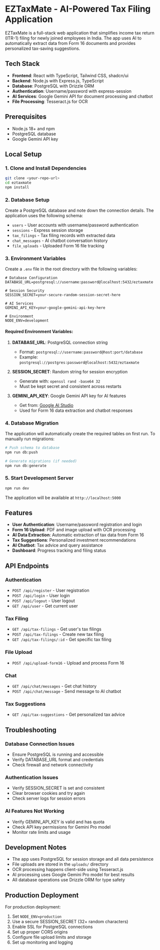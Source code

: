 # EZTaxMate - AI-Powered Tax Filing Application

EZTaxMate is a full-stack web application that simplifies income tax return (ITR-1) filing for newly joined employees in India. The app uses AI to automatically extract data from Form 16 documents and provides personalized tax-saving suggestions.

## Tech Stack

- **Frontend**: React with TypeScript, Tailwind CSS, shadcn/ui
- **Backend**: Node.js with Express.js, TypeScript
- **Database**: PostgreSQL with Drizzle ORM
- **Authentication**: Username/password with express-session
- **AI Services**: Google Gemini API for document processing and chatbot
- **File Processing**: Tesseract.js for OCR

## Prerequisites

- Node.js 18+ and npm
- PostgreSQL database
- Google Gemini API key

## Local Setup

### 1. Clone and Install Dependencies

```bash
git clone <your-repo-url>
cd eztaxmate
npm install
```

### 2. Database Setup

Create a PostgreSQL database and note down the connection details. The application uses the following schema:

- `users` - User accounts with username/password authentication
- `sessions` - Express session storage
- `tax_filings` - Tax filing records with extracted data
- `chat_messages` - AI chatbot conversation history
- `file_uploads` - Uploaded Form 16 file tracking

### 3. Environment Variables

Create a `.env` file in the root directory with the following variables:

```env
# Database Configuration
DATABASE_URL=postgresql://username:password@localhost:5432/eztaxmate

# Session Security
SESSION_SECRET=your-secure-random-session-secret-here

# AI Services
GEMINI_API_KEY=your-google-gemini-api-key-here

# Environment
NODE_ENV=development
```

#### Required Environment Variables:

1. **DATABASE_URL**: PostgreSQL connection string
   - Format: `postgresql://username:password@host:port/database`
   - Example: `postgresql://postgres:password@localhost:5432/eztaxmate`

2. **SESSION_SECRET**: Random string for session encryption
   - Generate with: `openssl rand -base64 32`
   - Must be kept secret and consistent across restarts

3. **GEMINI_API_KEY**: Google Gemini API key for AI features
   - Get from: [Google AI Studio](https://makersuite.google.com/app/apikey)
   - Used for Form 16 data extraction and chatbot responses

### 4. Database Migration

The application will automatically create the required tables on first run. To manually run migrations:

```bash
# Push schema to database
npm run db:push

# Generate migrations (if needed)
npm run db:generate
```

### 5. Start Development Server

```bash
npm run dev
```

The application will be available at `http://localhost:5000`

## Features

- **User Authentication**: Username/password registration and login
- **Form 16 Upload**: PDF and image upload with OCR processing
- **AI Data Extraction**: Automatic extraction of tax data from Form 16
- **Tax Suggestions**: Personalized investment recommendations
- **AI Chatbot**: Tax advice and query assistance
- **Dashboard**: Progress tracking and filing status

## API Endpoints

### Authentication
- `POST /api/register` - User registration
- `POST /api/login` - User login  
- `POST /api/logout` - User logout
- `GET /api/user` - Get current user

### Tax Filing
- `GET /api/tax-filings` - Get user's tax filings
- `POST /api/tax-filings` - Create new tax filing
- `GET /api/tax-filings/:id` - Get specific tax filing

### File Upload
- `POST /api/upload-form16` - Upload and process Form 16

### Chat
- `GET /api/chat/messages` - Get chat history
- `POST /api/chat/message` - Send message to AI chatbot

### Tax Suggestions
- `GET /api/tax-suggestions` - Get personalized tax advice

## Troubleshooting

### Database Connection Issues
- Ensure PostgreSQL is running and accessible
- Verify DATABASE_URL format and credentials
- Check firewall and network connectivity

### Authentication Issues  
- Verify SESSION_SECRET is set and consistent
- Clear browser cookies and try again
- Check server logs for session errors

### AI Features Not Working
- Verify GEMINI_API_KEY is valid and has quota
- Check API key permissions for Gemini Pro model
- Monitor rate limits and usage

## Development Notes

- The app uses PostgreSQL for session storage and all data persistence
- File uploads are stored in the `uploads/` directory
- OCR processing happens client-side using Tesseract.js
- AI processing uses Google Gemini Pro model for best results
- All database operations use Drizzle ORM for type safety

## Production Deployment

For production deployment:

1. Set `NODE_ENV=production`
2. Use a secure SESSION_SECRET (32+ random characters)
3. Enable SSL for PostgreSQL connections
4. Set up proper CORS origins
5. Configure file upload limits and storage
6. Set up monitoring and logging
